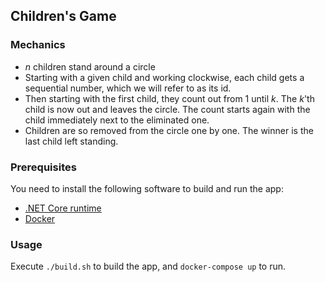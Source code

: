 ## Children's Game

### Mechanics

- _n_ children stand around a circle
- Starting with a given child and working clockwise, each child gets a sequential
  number, which we will refer to as its id.
- Then starting with the first child, they count out from 1 until _k_. The _k_'th
  child is now out and leaves the circle. The count starts again with the child
  immediately next to the eliminated one.
- Children are so removed from the circle one by one. The winner is the last child
  left standing.

### Prerequisites

You need to install the following software to build and run the app:

- [.NET Core runtime](https://www.microsoft.com/net/download/core)
- [Docker](https://www.docker.com/community-edition)

### Usage

Execute `./build.sh` to build the app, and `docker-compose up` to run.
